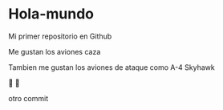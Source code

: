# Hola-mundo

Mi primer repositorio en Github

Me gustan los aviones caza

Tambien me gustan los aviones de ataque como A-4 Skyhawk

🧉
🧉

otro commit
